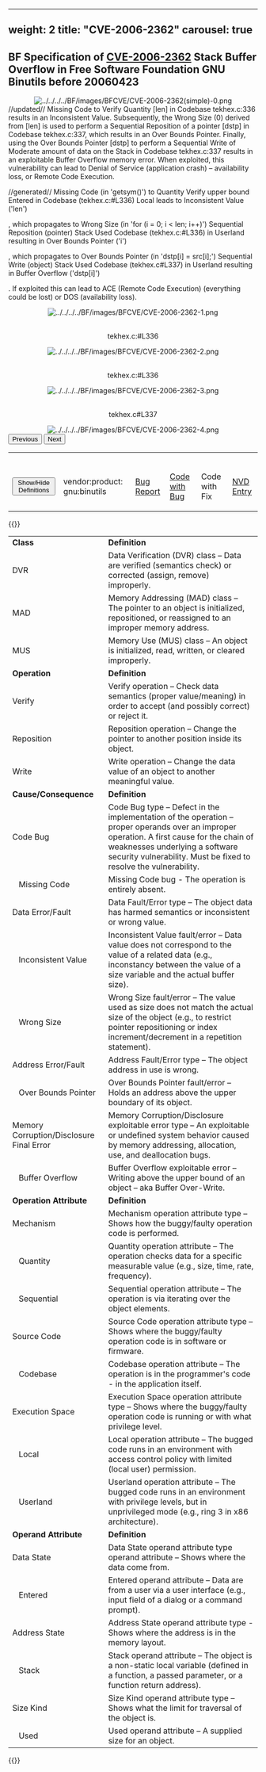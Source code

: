 
---
weight: 2
title: "CVE-2006-2362"
carousel: true
---

## BF Specification of [CVE-2006-2362](https://cve.mitre.org/cgi-bin/cvename.cgi?name=CVE-2006-2362) Stack Buffer Overflow in Free Software Foundation GNU Binutils before 20060423

<div>
<div class="row">
<div class="col-5">
<div>
<div style="text-align:center">
<img src="../../../../BF/images/BFCVE/CVE-2006-2362(simple)-0.png" alt="../../../../BF/images/BFCVE/CVE-2006-2362(simple)-0.png"/> 
		</div>
</div>

</div>
<div class="col">
<div class="row">
<div >
//updated//
Missing Code to Verify Quantity [len] in Codebase tekhex.c:336 results in an Inconsistent Value. Subsequently, the Wrong Size (0) derived from [len] is used to perform a Sequential Reposition of a pointer [dstp] in Codebase tekhex.c:337, which results in an Over Bounds Pointer. Finally, using the Over Bounds Pointer [dstp] to perform a Sequential Write of Moderate amount of data on the Stack in Codebase tekhex.c:337 results in an exploitable Buffer Overflow memory error. When exploited, this vulnerability can lead to Denial of Service (application crash) – availability loss, or Remote Code Execution.

//generated//
Missing Code (in 'getsym()') to Quantity Verify upper bound Entered in Codebase (tekhex.c:#L336) Local leads to Inconsistent Value ('len') 

, which propagates to Wrong Size (in 'for (i = 0; i < len; i++)') Sequential Reposition (pointer) Stack Used Codebase (tekhex.c:#L336) in Userland resulting in Over Bounds Pointer ('i') 

, which propagates to Over Bounds Pointer (in 'dstp[i] = src[i];') Sequential Write (object) Stack Used Codebase (tekhex.c#L337) in Userland resulting in Buffer Overflow ('dstp[i]') 

. If exploited this can lead to ACE (Remote Code Execution) (everything could be lost) or DOS (availability loss).
</div>
</div>

<div class ="row">
<div>
<div id="carouselControls" class="carousel slide" data-interval="false" data-wrap="false">
<div class="carousel-inner">

<div class="carousel-item active" style="text-align:center">
				
<img src="../../../../BF/images/BFCVE/CVE-2006-2362-1.png" alt="../../../../BF/images/BFCVE/CVE-2006-2362-1.png"/> 
<td>

<br/>tekhex.c:#L336
</td>
			
</div>
			
<div class="carousel-item" style="text-align:center">
				
<img src="../../../../BF/images/BFCVE/CVE-2006-2362-2.png" alt="../../../../BF/images/BFCVE/CVE-2006-2362-2.png"/> 
<td>

<br/>tekhex.c:#L336
</td>
			
</div>
			
<div class="carousel-item" style="text-align:center">
				
<img src="../../../../BF/images/BFCVE/CVE-2006-2362-3.png" alt="../../../../BF/images/BFCVE/CVE-2006-2362-3.png"/> 
<td>

<br/>tekhex.c#L337
</td>
			
</div>
			
<div class="carousel-item" style="text-align:center">
				
<img src="../../../../BF/images/BFCVE/CVE-2006-2362-4.png" alt="../../../../BF/images/BFCVE/CVE-2006-2362-4.png"/> 
</div>
			
</div>
<button class="carousel-control-prev" type="button" data-bs-target="#carouselControls" data-bs-slide="prev">
<span class="carousel-control-prev-icon" aria-hidden="true"></span>
<span class="visually-hidden">Previous</span>
</button>
<button class="carousel-control-next" type="button" data-bs-target="#carouselControls" data-bs-slide="next">
<span class="carousel-control-next-icon" aria-hidden="true"></span>
<span class="visually-hidden">Next</span>
</button>
</div>
</div>
</div>
</div>
</div>
</div>

<table>
<tr>
<td>

<br/><button class="btn btn-secondary" type="button" data-bs-toggle="collapse" data-bs-target="#collapseTable" aria-expanded="false" aria-controls="collapseTable">Show/Hide Definitions</button>
</td><td>

<br/>vendor:product: gnu:binutils
</td><td>

<br/>[Bug Report](https://sourceware.org/bugzilla/show_bug.cgi?id=2584)
</td><td>

<br/>[Code with Bug](https://opensource.apple.com/source/gdb/gdb-213/src/bfd/tekhex.c.auto.html)
</td><td>

<br/>Code with Fix
</td><td>

<br/>[NVD Entry](https://nvd.nist.gov/vuln/detail/CVE-2006-2362)
</td>
</tr>
</table>

{{<rawhtml>}}
<div class="collapse" id="collapseTable">
<table>
		<tr>
		<td>
				<strong>Class</strong>
			</td>
	<td>
				<strong>Definition</strong>
			</td>
	</tr>
	<tr>
		<td>DVR</td>
	<td>Data Verification (DVR) class – Data are verified (semantics check) or corrected (assign, remove) improperly.</td>
	</tr>
	<tr>
		<td>MAD</td>
	<td>Memory Addressing (MAD) class – The pointer to an object is initialized, repositioned, or reassigned to an improper memory address.</td>
	</tr>
	<tr>
		<td>MUS</td>
	<td>Memory Use (MUS) class – An object is initialized, read, written, or cleared improperly.</td>
	</tr>
	<tr>
		<td>
				<strong>Operation</strong>
			</td>
	<td>
				<strong>Definition</strong>
			</td>
	</tr>
	<tr>
		<td>Verify</td>
	<td>Verify operation – Check data semantics (proper value/meaning) in order to accept (and possibly correct) or reject it.</td>
	</tr>
	<tr>
		<td>Reposition</td>
	<td>Reposition operation – Change the pointer to another position inside its object.</td>
	</tr>
	<tr>
		<td>Write</td>
	<td>Write operation – Change the data value of an object to another meaningful value.</td>
	</tr>
	<tr>
		<td>
				<strong>Cause/Consequence</strong>
			</td>
	<td>
				<strong>Definition</strong>
			</td>
	</tr>
	<tr>
		<td>Code Bug</td>
	<td>Code Bug type – Defect in the implementation of the operation – proper operands over an improper operation. A first cause for the chain of weaknesses underlying a software security vulnerability. Must be fixed to resolve the vulnerability.</td>
	</tr>
	<tr>
		<td>   Missing Code</td>
	<td>Missing Code bug - The operation is entirely absent.</td>
	</tr>
	<tr>
		<td>Data Error/Fault</td>
	<td>Data Fault/Error type – The object data has harmed semantics or inconsistent or wrong value.</td>
	</tr>
	<tr>
		<td>   Inconsistent Value</td>
	<td>Inconsistent Value fault/error – Data value does not correspond to the value of a related data (e.g., inconstancy between the value of a size variable and the actual buffer size).</td>
	</tr>
	<tr>
		<td>   Wrong Size</td>
	<td>Wrong Size fault/error – The value used as size does not match the actual size of the object (e.g., to restrict pointer repositioning or index increment/decrement in a repetition statement).</td>
	</tr>
	<tr>
		<td>Address Error/Fault</td>
	<td>Address Fault/Error type – The object address in use is wrong.</td>
	</tr>
	<tr>
		<td>   Over Bounds Pointer</td>
	<td>Over Bounds Pointer fault/error – Holds an address above the upper boundary of its object.</td>
	</tr>
	<tr>
		<td>Memory Corruption/Disclosure Final Error</td>
	<td>Memory Corruption/Disclosure exploitable error type – An exploitable or undefined system behavior caused by memory addressing, allocation, use, and deallocation bugs.</td>
	</tr>
	<tr>
		<td>   Buffer Overflow</td>
	<td>Buffer Overflow exploitable error – Writing above the upper bound of an object – aka Buffer Over-Write.</td>
	</tr>
	<tr>
		<td>
				<strong>Operation Attribute</strong>
			</td>
	<td>
				<strong>Definition</strong>
			</td>
	</tr>
	<tr>
		<td>Mechanism</td>
	<td>Mechanism operation attribute type – Shows how the buggy/faulty operation code is performed.</td>
	</tr>
	<tr>
		<td>   Quantity</td>
	<td>Quantity operation attribute – The operation checks data for a specific measurable value (e.g., size, time, rate, frequency).</td>
	</tr>
	<tr>
		<td>   Sequential</td>
	<td>Sequential operation attribute – The operation is via iterating over the object elements.</td>
	</tr>
	<tr>
		<td>Source Code</td>
	<td>Source Code operation attribute type – Shows where the buggy/faulty operation code is in software or firmware.</td>
	</tr>
	<tr>
		<td>   Codebase</td>
	<td>Codebase operation attribute – The operation is in the programmer's code - in the application itself.</td>
	</tr>
	<tr>
		<td>Execution Space</td>
	<td>Execution Space operation attribute type – Shows where the buggy/faulty operation code is running or with what privilege level.</td>
	</tr>
	<tr>
		<td>   Local</td>
	<td>Local operation attribute – The bugged code runs in an environment with access control policy with limited (local user) permission.</td>
	</tr>
	<tr>
		<td>   Userland</td>
	<td>Userland operation attribute – The bugged code runs in an environment with privilege levels, but in unprivileged mode (e.g., ring 3 in x86 architecture).</td>
	</tr>
	<tr>
		<td>
				<strong>Operand Attribute</strong>
			</td>
	<td>
				<strong>Definition</strong>
			</td>
	</tr>
	<tr>
		<td>Data State</td>
	<td>Data State operand attribute type operand attribute – Shows where the data come from.</td>
	</tr>
	<tr>
		<td>   Entered</td>
	<td>Entered operand attribute – Data are from a user via a user interface (e.g., input field of a dialog or a command prompt).</td>
	</tr>
	<tr>
		<td>Address State</td>
	<td>Address State operand attribute type - Shows where the address is in the memory layout.</td>
	</tr>
	<tr>
		<td>   Stack</td>
	<td>Stack operand attribute – The object is a non-static local variable (defined in a function, a passed parameter, or a function return address).</td>
	</tr>
	<tr>
		<td>Size Kind</td>
	<td>Size Kind operand attribute type – Shows what the limit for traversal of the object is.</td>
	</tr>
	<tr>
		<td>   Used</td>
	<td>Used operand attribute – A supplied size for an object.</td>
	</tr>
	
</table>
</div>
{{</rawhtml>}}
	